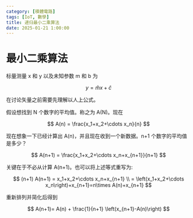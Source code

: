 ```yaml
---
category: [積體電路]
tags: [IoT, 數學]
title: 递归最小二乘算法
date: 2025-01-21 1:00:00
---
```


<style>
  table {
    width: 100%
    }
  td {
    vertical-align: center;
    text-align: center;
  }
  table.inputT{
    margin: 10px;
    width: auto;
    margin-left: auto;
    margin-right: auto;
    border: none;
  }
  input{
    text-align: center;
    padding: 0px 10px;
  }
  iframe{
    width: 100%;
    display: block;
    border-style:none;
  }
</style>

# 最小二乘算法

标量测量 x 和 y 以及未知参数 m 和 b 为 

$$
y=\hat{m}x+\hat{c}
$$

在讨论矢量之前需要先理解以人上公式。

假设想找到 N 个数字的平均值。称之为 A(N)。现在

$$
A(n) = \frac{x_1+x_2+\cdots x_n}{n}
$$

现在想象一下已经计算出 A(n)，并且现在收到一个新数据。n+1 个数字的平均值是多少？

$$
A(n+1) = \frac{x_1+x_2+\cdots x_n+x_{n+1}}{n+1}
$$

关键在于不必从计算 A(n+1)。也可以将上述等式重写为:

$$
(n+1) A(n+1) = x_1+x_2+\cdots x_n+x_{n+1} \\
= \left(x_1+x_2+\cdots x_n\right)+x_{n+1}=n\times A(n)+x_{n+1}
$$

重新排列并简化后得到

$$
A(n+1)= A(n) + \frac{1}{n+1} \left(x_{n+1}-A(n)\right)
$$